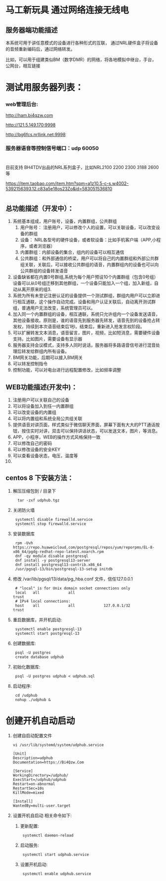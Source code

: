 
# 马工新玩具 通过网络连接无线电

## 服务器端功能描述

本系统可用于讲任意模式的设备进行各种形式的互联， 通过NRL硬件盒子将设备的音频重新编码后，通过网络转发。

比如，可以用于组建类似BM（数字DMR）的网络，将各地模拟中继台，手台， 公网台，相互链接

#
# 测试用服务器列表：

### web管理后台:

http://ham.bi4qzw.com

http://121.5.149.170:9998

http://bg6fcs.nrllink.net:9998


### 服务器语音等控制信号端口：udp 60050 
#

目前支持 BH4TDV出品的NRL系列盒子，比如NRL2100 2200 2300 3188 2600 等

https://item.taobao.com/item.htm?spm=a1z10.5-c-s.w4002-5392156393.12.c83a5e18os23Zo&id=583051536810

#

## 总功能描述（开发中）：

1. 系统基本组成，用户账号，设备，内置群组，公共群组
   1. 用户账号： 注册用户，可以修改个人的设置，可以关联设备，可以改变设备的群组
   2. 设备： NRL各型号的硬件设备，或者软设备：比如手机客户端（APP,小程序，或者浏览器）
   3. 内置群组：内部设备的集合，组内的设备可以相互通信
   4. 公共群组：和外部通信的桥梁，用户可以将自己的内置群组和外部公共群组关联，关联后，可以接收公共群组的语音，内置群组内的设备也可以向公共群组的设备转发语音
2. 设备缺省都在内置0号群组,系统为每个用户预设10个内置群组（包含0号组）设备可以从0号组迁移到其他群组，一个设备只能加入一个组，加入新组，自动从离开原来的组3. 
4. 系统为所有未登记注册认证的设备提供一个测试群组，群组内用户可以立即进行相互通联，这个操作自动完成。设备和用户认证关联后，自动离开测试群组，普通用户无法改变，系统管理员可以。
5. 加入同一个内置群组的设备，相互通联，系统只允许组内一个设备发送语音，其他设备接收。原则是，谁的语音先到服务器先转发，语音先到的设备抢占转发权，持续到本次语音结束后1秒。结束后，重新进入抢发言权阶段。
7. 可以扩展转发文本消息，语音留言，图片，视频，比如短消息，需要硬件设备支持。比如图片，需要设备有显示器
8. 服务器支持会议模式，支持多人同时说话，服务器将多路语音信号进行混音处理后转发给群组内所有设备。
9. BM网关功能，后期可以接入BM网关
10. 可以转发控制指令
11. 控制功能，可以对电台进行远程配置修改，比如频率调整

## WEB功能描述(开发中)：

1. 注册用户可以关联自己的设备
2. 可以将设备加入到任一内置群组
3. 可以改变设备的内置组
4. 可以将内置组和系统全局公共组关联
5. 提供语音对讲页面，样式类似于微信聊天界面，屏幕下面有大大的PTT通话按钮，按住实时对讲，双击可以保持讲话状态，可以发送文本，图片，等消息。
6. APP，小程序，WEB的操作方式风格保持一致
7. 可以修改自己的密码
8. 可以修改设备的安全KEY
9. 可以查看设备状态，电压，温度等
10. 
    

## centos 8 下安装方法：

1. 解压压缩包到 / 目录下 

         tar -zxf udphub.tgz 

2. 关闭防火墙

        systemctl disable firewalld.service
        systemctl stop firewalld.service


3. 安装数据库

        rpm -Uvh https://repo.huaweicloud.com/postgresql/repos/yum/reporpms/EL-8-x86_64/pgdg-redhat-repo-latest.noarch.rpm
        dnf -qy module disable postgresql
        dnf install -y postgresql13-server
        dnf install postgresql13-contrib.x86_64
        /usr/pgsql-13/bin/postgresql-13-setup initdb 

4. 修改 /var/lib/pgsql/13/data/pg_hba.conf 文件，信任127.0.0.1 

        # "local" is for Unix domain socket connections only
        local   all             all                                     trust
        # IPv4 local connections:
        host    all             all             127.0.0.1/32            trust

5. 重启数据库，并开机启动:

        systemctl enable postgresql-13
        systemctl start postgresql-13


6. 创建数据库:

        psql -U postgres 
        create database udphub
    
7. 初始化数据库:

        psql -U postgres udphub < udphub.sql

8. 启动程序:

        cd /udphub
        nohup ./udphub &





# 创建开机自动启动

1.  创建自启动配置文件

        vi /usr/lib/systemd/system/udphub.service

        [Unit]
        Description=udphub
        Documentation=https://Bi4Qzw.Com
        
        [Service]
        WorkingDirectory=/udphub/
        ExecStart=/udphub/udphub
        Restart=on-abnormal
        RestartSec=10s
        KillMode=mixed
    
        [Install]
        WantedBy=multi-user.target

2. 设置开机自启动 相关命令如下: 

    1. 更新配置:

            systemctl daemon-reload
    2. 启动服务:

            systemctl start udphub.service
    3. 设置开机启动:

            systemctl enable udphub.service
 